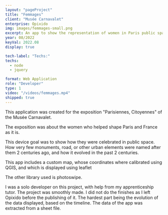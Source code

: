 ```yaml
---
layout: "pageProject"
title: "Femmages"
client: "Musée Carnavalet"
enterprise: Opixido
img: images/femmages-small.png
excerpt: An app to show the representation of women in Paris public space.
year: 08/2022
keyVal: 2022.08
display: true

tech-label: "Techs:"
techs:
  - node
  - jquery

format: Web Application
role: "Developer"
type: 1
video: "/videos/femmages.mp4"
shipped: true
---
```


<p>This application was created for the exposition "Parisiennes, Citoyennes" of the Musée Carnavalet.</p>
<p>The exposition was about the women who helped shape Paris and France as it is.</p>
<p>This device goal was to show how they were celebrated in public space. How very few monuments, road, or other urban elements were named after them 2 centuries ago, and how it evolved in the past 2 centuries.</p>
<p>This app includes a custom map, whose coordinates where calibrated using QGIS, and which is displayed using leaflet</p>
<p>The other library used is photoswipe.</p>
<p>I was a solo developer on this project, with help from my apprenticeship tutor. The project was smoothly made. I did not do the finishes as I left Opixido before the publishing of it.
The hardest part being the evolution of the data displayed, based on the timeline. The data of the app was extracted from a sheet file.</p>


